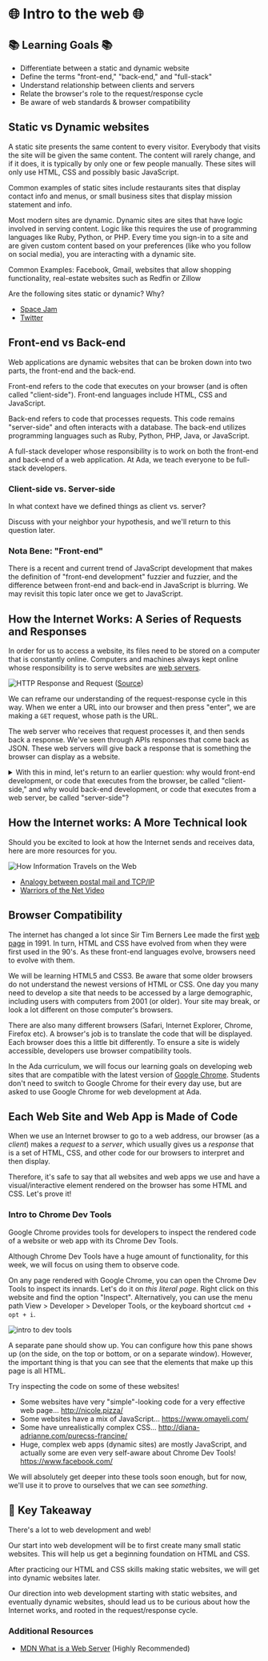 # 🌐 Intro to the web 🌐

## 📚 Learning Goals 📚

- Differentiate between a static and dynamic website
- Define the terms "front-end," "back-end," and "full-stack"
- Understand relationship between clients and servers
- Relate the browser's role to the request/response cycle
- Be aware of web standards & browser compatibility

## Static vs Dynamic websites

A static site presents the same content to every visitor. Everybody that visits the site will be given the same content. The content will rarely change, and if it does, it is typically by only one or few people manually. These sites will only use HTML, CSS and possibly basic JavaScript.

Common examples of static sites include restaurants sites that display contact info and menus, or small business sites that display mission statement and info.

Most modern sites are dynamic. Dynamic sites are sites that have logic involved in serving content. Logic like this requires the use of programming languages like Ruby, Python, or PHP. Every time you sign-in to a site and are given custom content based on your preferences (like who you follow on social media), you are interacting with a dynamic site.

Common Examples: Facebook, Gmail, websites that allow shopping functionality, real-estate websites such as Redfin or Zillow

Are the following sites static or dynamic? Why?

- [Space Jam](spacejam.com)
- [Twitter](http://www.twitter.com)

## Front-end vs Back-end

Web applications are dynamic websites that can be broken down into two parts, the front-end and the back-end.

Front-end refers to the code that executes on your browser (and is often called "client-side"). Front-end languages include HTML, CSS and JavaScript.

Back-end refers to code that processes requests. This code remains "server-side" and often interacts with a database. The back-end utilizes programming languages such as Ruby, Python, PHP, Java, or JavaScript.

A full-stack developer whose responsibility is to work on both the front-end and back-end of a web application. At Ada, we teach everyone to be full-stack developers.

### Client-side vs. Server-side

In what context have we defined things as client vs. server?

Discuss with your neighbor your hypothesis, and we'll return to this question later.

### Nota Bene: "Front-end"

There is a recent and current trend of JavaScript development that makes the definition of "front-end development" fuzzier and fuzzier, and the difference between front-end and back-end in JavaScript is blurring. We may revisit this topic later once we get to JavaScript.

## How the Internet Works: A Series of Requests and Responses

In order for us to access a website, its files need to be stored on a computer that is constantly online. Computers and machines always kept online whose responsibility is to serve websites are [web servers](https://en.wikipedia.org/wiki/Server_farm).

![HTTP Response and Request](imgs/web-server-diagram.svg) ([Source](https://mdn.mozillademos.org/files/8659/web-server.svg))

We can reframe our understanding of the request-response cycle in this way. When we enter a URL into our browser and then press "enter", we are making a `GET` request, whose path is the URL.

The web server who receives that request processes it, and then sends back a response. We've seen through APIs responses that come back as JSON. These web servers will give back a response that is something the browser can display as a website.

<details>
  <summary>
    With this in mind, let's return to an earlier question: why would front-end development, or code that executes from the browser, be called "client-side," and why would back-end development, or code that executes from a web server, be called "server-side"?
  </summary>

  The request-response cycle defines that the client makes a request, and the server receives the request and gives back a response.

  A website being fetched from the Internet is one instance of the request-response cycle happening. The browser is the client, and makes a request to the web server.

  By default, a browser going to a web site through its URL bar will make a GET request to that URL (path).

  While we have already seen different patterns of clients that aren't browsers, such as CLI programs that send requests to APIs, this is one common pattern.
</details>

## How the Internet works: A More Technical look

Should you be excited to look at how the Internet sends and receives data, here are more resources for you.

![How Information Travels on the Web](imgs/netdiag.gif)

- [Analogy between postal mail and TCP/IP](http://bpastudio.csudh.edu/fac/lpress/471/hout/netech/postofficelayers.htm)
- [Warriors of the Net Video](https://www.youtube.com/watch?v=PBWhzz_Gn10)

## Browser Compatibility

The internet has changed a lot since Sir Tim Berners Lee made the first [web page](http://info.cern.ch/) in 1991. In turn, HTML and CSS have evolved from when they were first used in the 90's. As these front-end languages evolve, browsers need to evolve with them.

We will be learning HTML5 and CSS3. Be aware that some older browsers do not understand the newest versions of HTML or CSS. One day you many need to develop a site that needs to be accessed by a large demographic, including users with computers from 2001 (or older). Your site may break, or look a lot different on those computer's browsers.

There are also many different browsers (Safari, Internet Explorer, Chrome, Firefox etc). A browser's job is to translate the code that will be displayed. Each browser does this a little bit differently. To ensure a site is widely accessible, developers use browser compatibility tools.

In the Ada curriculum, we will focus our learning goals on developing web sites that are compatible with the latest version of [Google Chrome](https://www.google.com/chrome/). Students don't need to switch to Google Chrome for their every day use, but are asked to use Google Chrome for web development at Ada.

## Each Web Site and Web App is Made of Code

When we use an Internet browser to go to a web address, our browser (as a _client_) makes a _request_ to a _server_, which usually gives us a _response_ that is a set of HTML, CSS, and other code for our browsers to interpret and then display.

Therefore, it's safe to say that all websites and web apps we use and have a visual/interactive element rendered on the browser has some HTML and CSS. Let's prove it!

### Intro to Chrome Dev Tools

Google Chrome provides tools for developers to inspect the rendered code of a website or web app with its Chrome Dev Tools.

Although Chrome Dev Tools have a huge amount of functionality, for this week, we will focus on using them to observe code.

On any page rendered with Google Chrome, you can open the Chrome Dev Tools to inspect its innards. Let's do it on _this literal page_. Right click on this website and find the option "Inspect". Alternatively, you can use the menu path View > Developer > Developer Tools, or the keyboard shortcut `cmd + opt + i`.

![intro to dev tools](imgs/intro_to_dev_tools.png)

A separate pane should show up. You can configure how this pane shows up (on the side, on the top or bottom, or on a separate window). However, the important thing is that you can see that the elements that make up this page is all HTML.

Try inspecting the code on some of these websites!

- Some websites have very "simple"-looking code for a very effective web page... http://nicole.pizza/
- Some websites have a mix of JavaScript... https://www.omayeli.com/
- Some have unrealistically complex CSS... http://diana-adrianne.com/purecss-francine/
- Huge, complex web apps (dynamic sites) are mostly JavaScript, and actually some are even very self-aware about Chrome Dev Tools! https://www.facebook.com/

We will absolutely get deeper into these tools soon enough, but for now, we'll use it to prove to ourselves that we can see _something_.

## 🔑 Key Takeaway

There's a lot to web development and web!

Our start into web development will be to first create many small static websites. This will help us get a beginning foundation on HTML and CSS.

After practicing our HTML and CSS skills making static websites, we will get into dynamic websites later.

Our direction into web development starting with static websites, and eventually dynamic websites, should lead us to be curious about how the Internet works, and rooted in the request/response cycle.

### Additional Resources

- [MDN What is a Web Server](https://developer.mozilla.org/en-US/docs/Learn/Common_questions/What_is_a_web_server) (Highly Recommended)
